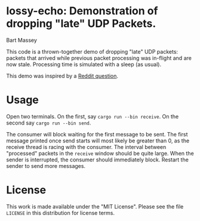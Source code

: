 # lossy-echo: Demonstration of dropping "late" UDP Packets.
Bart Massey

This code is a thrown-together demo of dropping "late" UDP
packets: packets that arrived while previous packet
processing was in-flight and are now stale. Processing time
is simulated with a sleep (as usual).

This demo was inspired by a
[Reddit question](https://www.reddit.com/r/learnrust/comments/gsypnz/unbuffered_streams/).

# Usage

Open two terminals. On the first, say `cargo run --bin
receive`. On the second say `cargo run --bin send`.

The consumer will block waiting for the first message to be
sent. The first message printed once send starts will most
likely be greater than 0, as the receive thread is racing
with the consumer.  The interval between "processed" packets
in the `receive` window should be quite large. When the
sender is interrupted, the consumer should immediately
block. Restart the sender to send more messages.

# License

This work is made available under the "MIT License". Please
see the file `LICENSE` in this distribution for license
terms.
